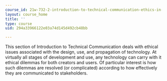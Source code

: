 ```yaml
---
course_id: 21w-732-2-introduction-to-technical-communication-ethics-in-science-and-technology-fall-2006
layout: course_home
title: ''
type: course
uid: 294a33966122e03a74d145d492cb48bb

---
```

This section of Introduction to Technical Communication deals with ethical issues associated with the design, use, and propagation of technology. At virtually all stages of development and use, any technology can carry with it ethical dilemmas for both creators and users. Of particular interest is how such dilemmas are resolved (or complicated) according to how effectively they are communicated to stakeholders.
